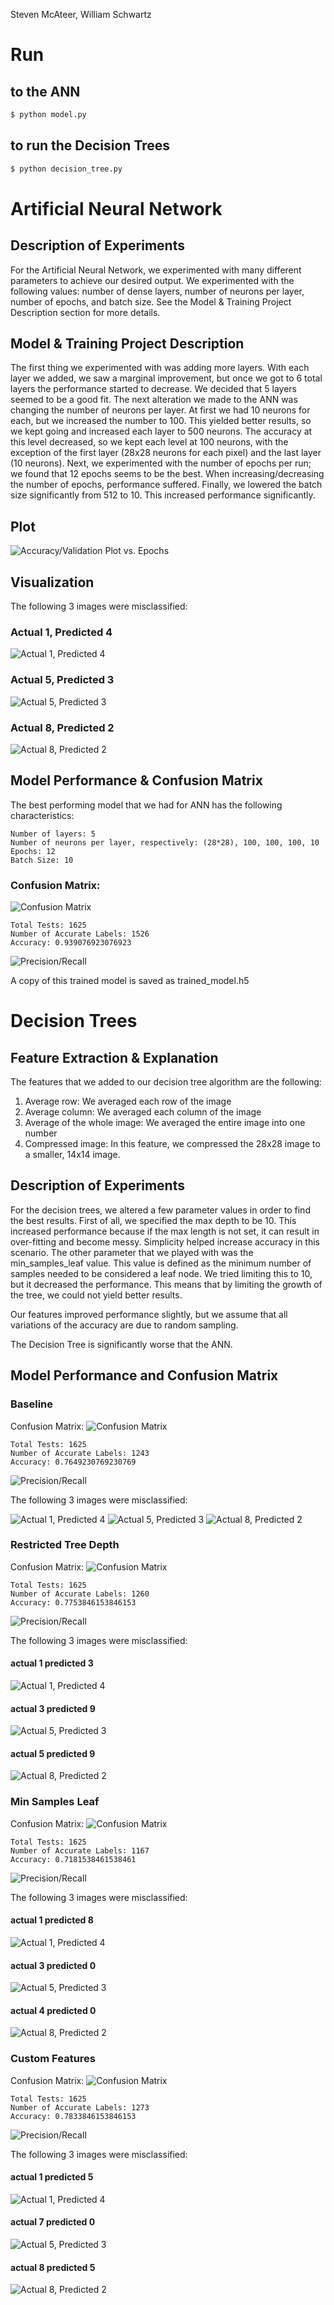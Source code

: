 Steven McAteer, William Schwartz

# Run

## to the ANN

```bash
$ python model.py
```

## to run the Decision Trees

```bash
$ python decision_tree.py
```

# Artificial Neural Network

## Description of Experiments

For the Artificial Neural Network, we experimented with many different parameters to achieve our
desired output. We experimented with the following values: number of dense layers, number of
neurons per layer, number of epochs, and batch size. See the Model & Training Project Description
section for more details.

## Model & Training Project Description

The first thing we experimented with was adding more layers. With each layer we added, we saw a
marginal improvement, but once we got to 6 total layers the performance started to decrease. We
decided that 5 layers seemed to be a good fit. The next alteration we made to the ANN was changing
the number of neurons per layer. At first we had 10 neurons for each, but we increased the number to 100.
This yielded better results, so we kept going and increased each layer to 500 neurons. The accuracy
at this level decreased, so we kept each level at 100 neurons, with the exception of the first layer
(28x28 neurons for each pixel) and the last layer (10 neurons). Next, we experimented with the number
of epochs per run; we found that 12 epochs seems to be the best. When increasing/decreasing the
number of epochs, performance suffered. Finally, we lowered the batch size significantly from 512 to
10. This increased performance significantly.


## Plot

![Accuracy/Validation Plot vs. Epochs](/acc_vs_val_plot.png)

## Visualization

The following 3 images were misclassified:

### Actual 1, Predicted 4
![Actual 1, Predicted 4](/actual_1_predicted_4.png)
### Actual 5, Predicted 3
![Actual 5, Predicted 3](/actual_5_predicted_3.png)
### Actual 8, Predicted 2
![Actual 8, Predicted 2](/actual_8_predicted_2.png)

## Model Performance & Confusion Matrix

The best performing model that we had for ANN has the following characteristics:

```
Number of layers: 5
Number of neurons per layer, respectively: (28*28), 100, 100, 100, 10
Epochs: 12
Batch Size: 10

```
### Confusion Matrix:
![Confusion Matrix](/ann_confusion_matrix.png)

```
Total Tests: 1625
Number of Accurate Labels: 1526
Accuracy: 0.939076923076923
```
![Precision/Recall](/precision_and_recall.png)

A copy of this trained model is saved as trained_model.h5


# Decision Trees

## Feature Extraction & Explanation

The features that we added to our decision tree algorithm are the following:

1. Average row: We averaged each row of the image
2. Average column: We averaged each column of the image
3. Average of the whole image: We averaged the entire image into one number
4. Compressed image: In this feature, we compressed the 28x28 image to a smaller,
14x14 image.

## Description of Experiments

For the decision trees, we altered a few parameter values in order to find the best results.
First of all, we specified the max depth to be 10. This increased performance because if the
max length is not set, it can result in over-fitting and become messy. Simplicity helped increase
accuracy in this scenario. The other parameter that we played with was the min_samples_leaf value.
This value is defined as the minimum number of samples needed to be considered a leaf node. We
tried limiting this to 10, but it decreased the performance. This means that by limiting the
growth of the tree, we could not yield better results.

Our features improved performance slightly, but we assume that all variations of the accuracy are
 due to random sampling.

The Decision Tree is significantly worse that the ANN.

## Model Performance and Confusion Matrix

### Baseline

Confusion Matrix:
![Confusion Matrix](/decision_tree_baseline_confusion_matrix.png)

```
Total Tests: 1625
Number of Accurate Labels: 1243
Accuracy: 0.7649230769230769
```
![Precision/Recall](/decision_tree_baseline_precision_and_recall.png)

The following 3 images were misclassified:

![Actual 1, Predicted 4](/decision_tree_baseline_actual_3_predicted_5.png)
![Actual 5, Predicted 3](/decision_tree_baseline_actual_5_predicted_2.png)
![Actual 8, Predicted 2](/decision_tree_baseline_actual_8_predicted_1.png)

### Restricted Tree Depth

Confusion Matrix:
![Confusion Matrix](/decision_tree_restricting_tree_depth_confusion_matrix.png)

```
Total Tests: 1625
Number of Accurate Labels: 1260
Accuracy: 0.7753846153846153
```
![Precision/Recall](/decision_tree_restricting_tree_depth_precision_and_recall.png)

The following 3 images were misclassified:

#### actual 1 predicted 3

![Actual 1, Predicted 4](/decision_tree_restricting_tree_depth_actual_1_predicted_3.png)

#### actual 3 predicted 9

![Actual 5, Predicted 3](/decision_tree_restricting_tree_depth_actual_3_predicted_9.png)

#### actual 5 predicted 9

![Actual 8, Predicted 2](/decision_tree_restricting_tree_depth_actual_5_predicted_9.png)

### Min Samples Leaf

Confusion Matrix:
![Confusion Matrix](/decision_tree_min_samples_leaf_confusion_matrix.png)

```
Total Tests: 1625
Number of Accurate Labels: 1167
Accuracy: 0.7181538461538461
```
![Precision/Recall](/decision_tree_min_samples_leaf_precision_and_recall.png)

The following 3 images were misclassified:

#### actual 1 predicted 8

![Actual 1, Predicted 4](/decision_tree_min_samples_leaf_actual_1_predicted_8.png)

#### actual 3 predicted 0

![Actual 5, Predicted 3](/decision_tree_min_samples_leaf_actual_3_predicted_0.png)

#### actual 4 predicted 0

![Actual 8, Predicted 2](/decision_tree_min_samples_leaf_actual_4_predicted_0.png)

### Custom Features

Confusion Matrix:
![Confusion Matrix](/decision_tree_features_confusion_matrix.png)

```
Total Tests: 1625
Number of Accurate Labels: 1273
Accuracy: 0.7833846153846153
```
![Precision/Recall](/decision_tree_features_precision_and_recall.png)

The following 3 images were misclassified:

#### actual 1 predicted 5

![Actual 1, Predicted 4](/decision_tree_features_actual_1_predicted_5.png)

#### actual 7 predicted 0

![Actual 5, Predicted 3](/decision_tree_features_actual_7_predicted_0.png)

#### actual 8 predicted 5

![Actual 8, Predicted 2](/decision_tree_features_actual_8_predicted_5.png)
